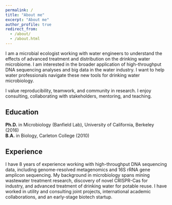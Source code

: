 ```yaml
---
permalink: /
title: "About me"
excerpt: "About me"
author_profile: true
redirect_from: 
  - /about/
  - /about.html
---
```

I am a microbial ecologist working with water engineers to understand the effects of advanced treatment and distribution on the drinking water microbiome.  I am interested in the broader application of high-throughput DNA sequencing analyses and big data in the water industry.  I want to help water professionals navigate these new tools for drinking water microbiology.  

I value reproducibility, teamwork, and community in research. I enjoy consulting, collaborating with stakeholders, mentoring, and teaching.

Education
------
**Ph.D.** in Microbiology (Banfield Lab), University of California, Berkeley (2016)  
**B.A.** in Biology, Carleton College (2010)

Experience
------
I have 8 years of experience working with high-throughput DNA sequencing data, including genome-resolved metagenomics and 16S rRNA gene amplicon sequencing.  My background in microbiology spans mining wastewater treatment research, discovery of novel CRISPR-Cas for industry, and advanced treatment of drinking water for potable reuse.  I have worked in utility and consulting joint projects, international academic collaborations, and an early-stage biotech startup.
